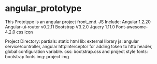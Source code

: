 # angular_prototype
This Prototype is an angular project front_end.
JS Include:
Angular 1.2.20 
Angular-ui-router v0.2.11
Bootstrap V3.2.0
Jquery 1.11.0
Font-awesome-4.2.0 css icon

Project Directory:
partials: static html 
lib: external library
js: angular service/controller, angular httpInterceptor for adding token to http header, global configuration variable.
css: bootstrap.css and project style
fonts: bootstrap fonts
img: project img



